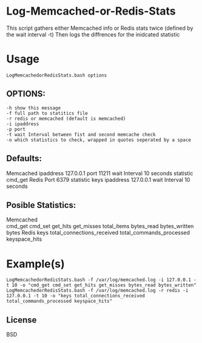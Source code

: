 Log-Memcached-or-Redis-Stats
==============================

This script gathers either Memcached info or Redis stats twice (defined by the wait interval -t) Then logs the diffrences for the inidcated statistic


Usage
=====
	LogMemcachedorRedisStats.bash options

OPTIONS:
-------
	-h show this message
	-f full path to statitics file
	-r redis or memcached (default is memcached)
	-i ipaddress 								
	-p port 									
	-t wait Interval between fist and second memcache check 			
	-o which statistics to check, wrapped in quotes seperated by a space 	

Defaults:
--------
Memcached
	ipaddress 127.0.0.1
	port 11211
	wait Interval 10 seconds
	statistic cmd_get
Redis
	Port 6379
	statistic keys
	ipaddress 127.0.0.1
	wait Interval 10 seconds
        
Posible Statistics:
-----------------
Memcached	
	cmd_get
	cmd_set
	get_hits
	get_misses
	total_items
	bytes_read
	bytes_written
	bytes
Redis
	keys 
	total_connections_received 
	total_commands_processed 
	keyspace_hits
         
Example(s)
=========
	LogMemcachedorRedisStats.bash -f /var/log/memcached.log -i 127.0.0.1 -t 10 -o "cmd_get cmd_set get_hits get_misses bytes_read bytes_written"
	LogMemcachedorRedisStats.bash -f /var/log/memcached.log -r redis -i 127.0.0.1 -t 10 -o "keys total_connections_received total_commands_processed keyspace_hits"

License
------
BSD

